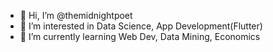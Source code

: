 - 👋 Hi, I’m @themidnightpoet
- 👀 I’m interested in Data Science, App Development(Flutter)
- 🌱 I’m currently learning Web Dev, Data Mining, Economics

<!---
themidnightpoet/themidnightpoet is a ✨ special ✨ repository because its `README.md` (this file) appears on your GitHub profile.
You can click the Preview link to take a look at your changes.
--->
